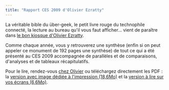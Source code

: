 ```yaml
---
title: "Rapport CES 2009 d'Olivier Ezratty"
---
```


La véritable bible du über-geek, le petit livre rouge du technophile connecté,
la lecture au bureau qu'il vous faut afficher… vient de paraître dans
[le bon kiosque d'Olivier Ezratty](http://www.oezratty.net/wordpress/2009/rapport-ces-2009/).

Comme chaque année, vous y retrouverez une synthèse (enfin si on peut appeler ce
monument de 192 pages une synthèse) de tout ce qui a été présenté au CES 2009
accompagnée de parallèles et de comparaisons, d'analyses et de tableaux
récapitulatifs.

Pour le lire, rendez-vous
[chez Olivier](http://www.oezratty.net/wordpress/2009/rapport-ces-2009/) ou
téléchargez directement les PDF&nbsp;: la
[version avec image dédiée à l'impression (18,6Mo)](<http://www.oezratty.net/wordpress/wp-content/themes/Ezratty2/forcedownload.php?file=/Files/Publications/Olivier%20Ezratty%20CR%20du%20CES%20Jan2009%20(print).pdf>)
et la
[version à lire sur vos écrans (6,6Mo)](<http://www.oezratty.net/wordpress/wp-content/themes/Ezratty2/forcedownload.php?file=/Files/Publications/Olivier%20Ezratty%20CR%20du%20CES%20Jan2009%20(web).pdf>).
